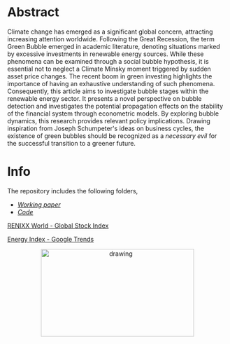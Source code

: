 # Abstract
Climate change has emerged as a significant global concern, attracting increasing attention worldwide. Following the Great Recession, the term Green Bubble emerged in academic literature, denoting situations marked by excessive investments in renewable energy sources.
While these phenomena can be examined through a social bubble hypothesis, it is essential not to neglect a Climate Minsky moment triggered by sudden asset price changes. The recent boom in green investing highlights the importance of having an exhaustive understanding of such phenomena. Consequently, this article aims to investigate bubble stages within the renewable energy sector. It presents a novel perspective on bubble detection and investigates the potential propagation effects on the stability of the financial system through econometric models. By exploring bubble dynamics, this research provides relevant policy implications. Drawing inspiration from Joseph Schumpeter's ideas on business cycles, the existence of green bubbles should be recognized as a *necessary evil* for the successful transition to a greener future.

  # Info
The repository includes the following folders,
* *[Working paper](https://github.com/GianVriz/Green-bubble-detection-and-propagation-in-the-energy-market/tree/main/Working%20paper)* 
* *[Code](https://github.com/GianVriz/Green-bubble-detection-and-propagation-in-the-energy-market/tree/main/Code)*

[RENIXX World - Global Stock Index](https://www.renewable-energy-industry.com/stocks/)

[Energy Index - Google Trends](https://trends.google.it/trends/explore?date=all&q=Energy%20index&hl=it)

 <p align="center">
 <img src="https://github.com/GianVriz/Green-bubble-detection-and-propagation-in-the-energy-market/tree/main/Working%20paper/Bubble_d.jpg" alt="drawing" width="350" height="200"/> 

